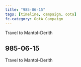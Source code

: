 ```yaml
---
title: "985-06-15"
tags: [timeline, campaign, oota]
fc-category: OotA Campaign
---
```

<span class='ob-timelines'
	data-date='985-06-15-00'
	data-title='Campaign: NAGA Adventures'
	data-class='orange'> Travel to Mantol-Derith </span>
## 985-06-15
Travel to Mantol-Derith
